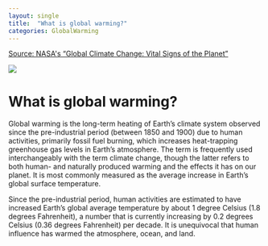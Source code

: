 ```yaml
---
layout: single
title:  "What is global warming?"
categories: GlobalWarming
---
```


[Source: NASA's “Global Climate Change: Vital Signs of the Planet”](https://climate.nasa.gov/resources/global-warming-vs-climate-change/)

![](https://climate.nasa.gov/internal_resources/2540)

What is global warming?
===

Global warming is the long-term heating of Earth’s climate system observed since the pre-industrial period (between 1850 and 1900) due to human activities, primarily fossil fuel burning, which increases heat-trapping greenhouse gas levels in Earth’s atmosphere. The term is frequently used interchangeably with the term climate change, though the latter refers to both human- and naturally produced warming and the effects it has on our planet. It is most commonly measured as the average increase in Earth’s global surface temperature.

Since the pre-industrial period, human activities are estimated to have increased Earth’s global average temperature by about 1 degree Celsius (1.8 degrees Fahrenheit), a number that is currently increasing by 0.2 degrees Celsius (0.36 degrees Fahrenheit) per decade. It is unequivocal that human influence has warmed the atmosphere, ocean, and land.
